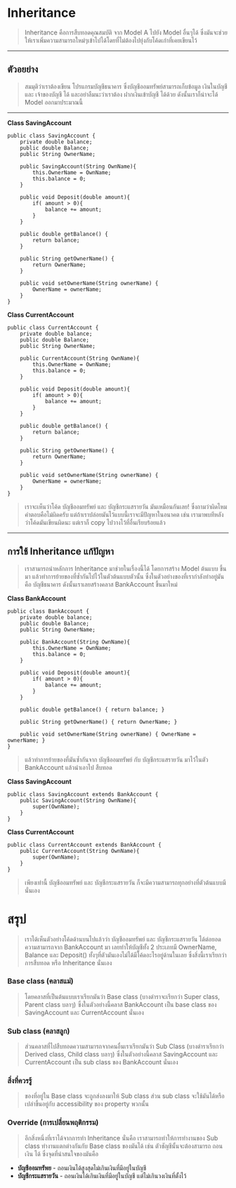 # Inheritance

> Inheritance คือการสืบทอดคุณสมบัติ จาก Model A ไปยัง Model อื่นๆได้ ซึ่งมันจะช่วยให้เราเพิ่มความสามารถใหม่ๆเข้าไปได้โดยที่ไม่ต้องไปยุ่งกับโค้ดเก่าที่เคยเขียนไว้
***
## ตัวอยย่าง

> สมมุติว่าเราต้องเขียน โปรแกรมบัญชีธนาคาร ซึ่งบัญชีออมทรัพย์สามารถเก็บข้อมูล เงินในบัญชี และ เจ้าของบัญชี ได้ และอย่าลืมนะว่าเราต้อง ฝากเงินเข้าบัญชี ได้ด้วย ดังนั้นเราก็น่าจะได้ Model ออกมาประมาณนี้

***
**Class SavingAccount**
```
public class SavingAccount {
    private double balance;
    public double Balance;
    public String OwnerName;

    public SavingAccount(String OwnName){
        this.OwnerName = OwnName;
        this.balance = 0;
    }

    public void Deposit(double amount){
        if( amount > 0){
            balance += amount;
        }
    }

    public double getBalance() {
        return balance;
    }

    public String getOwnerName() {
        return OwnerName;
    }

    public void setOwnerName(String ownerName) {
        OwnerName = ownerName;
    }
}

```
**Class CurrentAccount**
```
public class CurrentAccount {
    private double balance;
    public double Balance;
    public String OwnerName;

    public CurrentAccount(String OwnName){
        this.OwnerName = OwnName;
        this.balance = 0;
    }

    public void Deposit(double amount){
        if( amount > 0){
            balance += amount;
        }
    }

    public double getBalance() {
        return balance;
    }

    public String getOwnerName() {
        return OwnerName;
    }

    public void setOwnerName(String ownerName) {
        OwnerName = ownerName;
    }
}
```
> เราจะเห็นว่าโค้ด บัญชีออมทรัพย์ และ บัญชีกระแสรายวัน มันเหมือนกันเลย! ซึ่งถามว่าผิดไหม คำตอบคือไม่ผิดครับ แต่ถ้าเราปล่อยมันไว้แบบนี้เราจะมีปัญหาในอนาคต เช่น เรามาพบทีหลังว่าโค้ดมันเขียนผิดนะ แต่เราก็ copy ไปวางไว้ที่อื่นเรียบร้อยแล้ว
***

## การใช้ Inheritance แก้ปัญหา

>เราสามารถนำหลักการ Inheritance มาช่วยในเรื่องนี้ได้ โดยการสร้าง Model ต้นแบบ ขึ้นมา แล้วทำการย้ายของที่ซ้ำกันไปไว้ในตัวต้นแบบตัวนั้น ซึ่งในตัวอย่างของที่เรากำลังทำอยู่มันคือ บัญชีธนาคาร ดังนั้นเราเลยสร้างคลาส BankAccount ขึ้นมาใหม่

**Class BankAccount**
```
public class BankAccount {
    private double balance;
    public double Balance;
    public String OwnerName;

    public BankAccount(String OwnName){
        this.OwnerName = OwnName;
        this.balance = 0;
    }

    public void Deposit(double amount){
        if( amount > 0){
            balance += amount;
        }
    }

    public double getBalance() { return balance; }

    public String getOwnerName() { return OwnerName; }

    public void setOwnerName(String ownerName) { OwnerName = ownerName; }
}

```
> แล้วทำการย้ายของที่มันซ้ำกันจาก บัญชีออมทรัพย์ กับ บัญชีกระแสรายวัน มาไว้ในตัว BankAccount แล้วนำเอาไป สืบทอด

**Class SavingAccount**
```
public class SavingAccount extends BankAccount {
    public SavingAccount(String OwnName){
        super(OwnName);
    }
}
```
**Class CurrentAccount**
```
public class CurrentAccount extends BankAccount {
    public CurrentAccount(String OwnName){
        super(OwnName);
    }
}
```
>เพียงเท่านี้ บัญชีออมทรัพย์ และ บัญชีกระแสรายวัน ก็จะมีความสามารถทุกอย่างที่ตัวต้นแบบมีนั่นเอง

# สรุป

> เราได้เห็นตัวอย่างโค้ดด้านบนไปแล้วว่า บัญชีออมทรัพย์ และ บัญชีกระแสรายวัน ได้ต่อยอดความสามารถจาก BankAccount มา เลยทำให้บัญชีทั้ง 2 ประเภทมี OwnerName, Balance และ Deposit() ทั้งๆที่ตัวมันเองไม่ได้มีโค้ดอะไรอยู่ด้านในเลย ซึ่งสิ่งนี้เราเรียกว่า การสืบทอด หรือ Inheritance นั่นเอง

### Base class (คลาสแม่)
> โดยคลาสที่เป็นต้นแบบเราเรียกมันว่า Base class (บางตำราจะเรียกว่า Super class, Parent class บลาๆ) ซึ่งในตัวอย่างนี้คลาส BankAccount เป็น base class ของ SavingAccount และ CurrentAccount นั่นเอง
### Sub class (คลาสลูก)
> ส่วนคลาสที่ไปสืบทอดความสามารถจากคนอื่นเราเรียกมันว่า Sub Class (บางตำราเรียกว่า Derived class, Child class บลาๆ) ซึ่งในตัวอย่างนี้คลาส SavingAccount และ CurrentAccount เป็น sub class ของ BankAccount นั่นเอง

### สิ่งที่ควรรู้
> ของที่อยู่ใน Base class จะถูกส่งลงมาให้ Sub class ส่วน sub class จะใช้มันได้หรือเปล่าขึ้นอยู่กับ accessibility ของ property พวกนั้น

### Override (การเปลี่ยนพฤติกรรม)
> อีกสิ่งหนึ่งที่เราได้จากการทำ Inheritance นั่นคือ เราสามารถทำให้การทำงานของ Sub class ทำงานแตกต่างกันกับ Base class ของมันได้ เช่น ตัวชัญชีนั้นจะต้องสามารถ ถอนเงิน ได้ ซึ่งจุดที่น่าสนใจของมันคือ

* **บัญชีออมทรัพย** - ถอนเงินได้สูงสุดไม่เกินเงินที่มีอยู่ในบัญชี
* **บัญชีกระแสรายวัน** - ถอนเงินได้เกินเงินที่มีอยู่ในบัญชี แต่ไม่เกินวงเงินที่ตั้งไว้